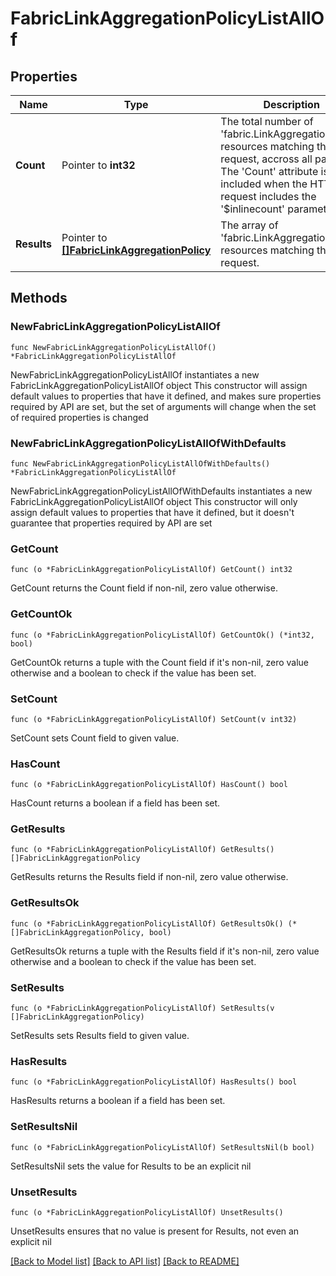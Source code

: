 # FabricLinkAggregationPolicyListAllOf

## Properties

Name | Type | Description | Notes
------------ | ------------- | ------------- | -------------
**Count** | Pointer to **int32** | The total number of &#39;fabric.LinkAggregationPolicy&#39; resources matching the request, accross all pages. The &#39;Count&#39; attribute is included when the HTTP GET request includes the &#39;$inlinecount&#39; parameter. | [optional] 
**Results** | Pointer to [**[]FabricLinkAggregationPolicy**](FabricLinkAggregationPolicy.md) | The array of &#39;fabric.LinkAggregationPolicy&#39; resources matching the request. | [optional] 

## Methods

### NewFabricLinkAggregationPolicyListAllOf

`func NewFabricLinkAggregationPolicyListAllOf() *FabricLinkAggregationPolicyListAllOf`

NewFabricLinkAggregationPolicyListAllOf instantiates a new FabricLinkAggregationPolicyListAllOf object
This constructor will assign default values to properties that have it defined,
and makes sure properties required by API are set, but the set of arguments
will change when the set of required properties is changed

### NewFabricLinkAggregationPolicyListAllOfWithDefaults

`func NewFabricLinkAggregationPolicyListAllOfWithDefaults() *FabricLinkAggregationPolicyListAllOf`

NewFabricLinkAggregationPolicyListAllOfWithDefaults instantiates a new FabricLinkAggregationPolicyListAllOf object
This constructor will only assign default values to properties that have it defined,
but it doesn't guarantee that properties required by API are set

### GetCount

`func (o *FabricLinkAggregationPolicyListAllOf) GetCount() int32`

GetCount returns the Count field if non-nil, zero value otherwise.

### GetCountOk

`func (o *FabricLinkAggregationPolicyListAllOf) GetCountOk() (*int32, bool)`

GetCountOk returns a tuple with the Count field if it's non-nil, zero value otherwise
and a boolean to check if the value has been set.

### SetCount

`func (o *FabricLinkAggregationPolicyListAllOf) SetCount(v int32)`

SetCount sets Count field to given value.

### HasCount

`func (o *FabricLinkAggregationPolicyListAllOf) HasCount() bool`

HasCount returns a boolean if a field has been set.

### GetResults

`func (o *FabricLinkAggregationPolicyListAllOf) GetResults() []FabricLinkAggregationPolicy`

GetResults returns the Results field if non-nil, zero value otherwise.

### GetResultsOk

`func (o *FabricLinkAggregationPolicyListAllOf) GetResultsOk() (*[]FabricLinkAggregationPolicy, bool)`

GetResultsOk returns a tuple with the Results field if it's non-nil, zero value otherwise
and a boolean to check if the value has been set.

### SetResults

`func (o *FabricLinkAggregationPolicyListAllOf) SetResults(v []FabricLinkAggregationPolicy)`

SetResults sets Results field to given value.

### HasResults

`func (o *FabricLinkAggregationPolicyListAllOf) HasResults() bool`

HasResults returns a boolean if a field has been set.

### SetResultsNil

`func (o *FabricLinkAggregationPolicyListAllOf) SetResultsNil(b bool)`

 SetResultsNil sets the value for Results to be an explicit nil

### UnsetResults
`func (o *FabricLinkAggregationPolicyListAllOf) UnsetResults()`

UnsetResults ensures that no value is present for Results, not even an explicit nil

[[Back to Model list]](../README.md#documentation-for-models) [[Back to API list]](../README.md#documentation-for-api-endpoints) [[Back to README]](../README.md)


